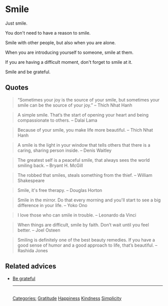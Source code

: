 # Smile

Just smile.

You don't need to have a reason to smile.

Smile with other people, but also when you are alone.

When you are introducing yourself to someone, smile at them.

If you are having a difficult moment, don't forget to smile at it.

Smile and be grateful.

## Quotes

> “Sometimes your joy is the source of your smile, but sometimes your smile can be the source of your joy.” – Thich Nhat Hanh

> A simple smile. That’s the start of opening your heart and being compassionate to others. – Dalai Lama

> Because of your smile, you make life more beautiful. – Thich Nhat Hanh

> A smile is the light in your window that tells others that there is a caring, sharing person inside. – Denis Waitley

> The greatest self is a peaceful smile, that always sees the world smiling back. – Bryant H. McGill

> The robbed that smiles, steals something from the thief. – William Shakespeare

> Smile, it's free therapy. – Douglas Horton

> Smile in the mirror. Do that every morning and you'll start to see a big difference in your life. – Yoko Ono

> I love those who can smile in trouble. – Leonardo da Vinci

> When things are difficult, smile by faith. Don’t wait until you feel better. – Joel Osteen

> Smiling is definitely one of the best beauty remedies. If you have a good sense of humor and a good approach to life, that’s beautiful. – Rashida Jones

## Related advices

- [Be grateful](../Be%20grateful/index.md)<hr/><br/>[Categories:](../Categories/index.md) [Gratitude](../Categories/Gratitude.md) [Happiness](../Categories/Happiness.md) [Kindness](../Categories/Kindness.md) [Simplicity](../Categories/Simplicity.md)